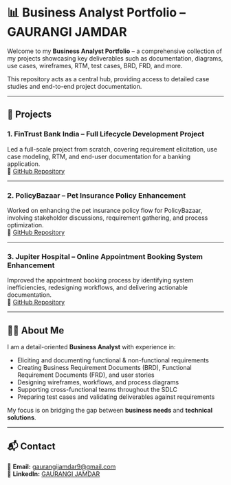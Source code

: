 # 📊 Business Analyst Portfolio – GAURANGI JAMDAR

Welcome to my **Business Analyst Portfolio** – a comprehensive collection of my projects showcasing key deliverables such as documentation, diagrams, use cases, wireframes, RTM, test cases, BRD, FRD, and more.

This repository acts as a central hub, providing access to detailed case studies and end-to-end project documentation.

---

## 🚀 Projects

### 1. FinTrust Bank India – Full Lifecycle Development Project  
Led a full-scale project from scratch, covering requirement elicitation, use case modeling, RTM, and end-user documentation for a banking application.  
🔗 [GitHub Repository](https://github.com/Gaurangijamdar-16/FinTrust-Bank-India-Project)

---

### 2. PolicyBazaar – Pet Insurance Policy Enhancement  
Worked on enhancing the pet insurance policy flow for PolicyBazaar, involving stakeholder discussions, requirement gathering, and process optimization.  
🔗 [GitHub Repository](https://github.com/Gaurangijamdar-16/Policy-Bazaar-Pet-Insurance-Project)

---

### 3. Jupiter Hospital – Online Appointment Booking System Enhancement  
Improved the appointment booking process by identifying system inefficiencies, redesigning workflows, and delivering actionable documentation.  
🔗 [GitHub Repository](https://github.com/Gaurangijamdar-16/Jupiter-Hospital-Online-Appointment-Booking-System-Project)

---

## 👩‍💼 About Me

I am a detail-oriented **Business Analyst** with experience in:

- Eliciting and documenting functional & non-functional requirements  
- Creating Business Requirement Documents (BRD), Functional Requirement Documents (FRD), and user stories  
- Designing wireframes, workflows, and process diagrams  
- Supporting cross-functional teams throughout the SDLC  
- Preparing test cases and validating deliverables against requirements  

My focus is on bridging the gap between **business needs** and **technical solutions**.

---

## 📬 Contact

📧 **Email:** gaurangijamdar9@gmail.com  
🔗 **LinkedIn:** [GAURANGI JAMDAR](https://www.linkedin.com/in/gaurangi-jamdar-538b4b379)
